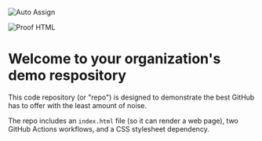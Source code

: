 ![Auto Assign](https://github.com/Endrix136969/demo-repository/actions/workflows/auto-assign.yml/badge.svg)

![Proof HTML](https://github.com/Endrix136969/demo-repository/actions/workflows/proof-html.yml/badge.svg)

# Welcome to your organization's demo respository
This code repository (or "repo") is designed to demonstrate the best GitHub has to offer with the least amount of noise.

The repo includes an `index.html` file (so it can render a web page), two GitHub Actions workflows, and a CSS stylesheet dependency.
